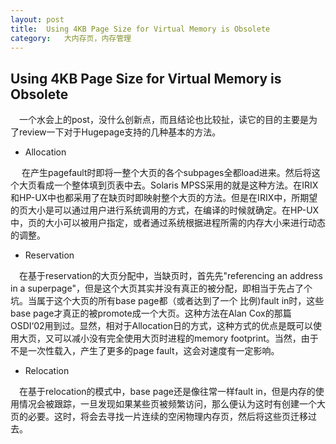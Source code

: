 ```yaml
---
layout: post
title:	Using 4KB Page Size for Virtual Memory is Obsolete
category:	大内存页，内存管理
---
```

## Using 4KB Page Size for Virtual Memory is Obsolete
&emsp;一个水会上的post，没什么创新点，而且结论也比较扯，读它的目的主要是为了review一下对于Hugepage支持的几种基本的方法。

- Allocation 

&emsp;  在产生pagefault时即将一整个大页的各个subpages全都load进来。然后将这个大页看成一个整体填到页表中去。Solaris MPSS采用的就是这种方法。在IRIX和HP-UX中也都采用了在缺页时即映射整个大页的方法。但是在IRIX中，所期望的页大小是可以通过用户进行系统调用的方式，在编译的时候就确定。在HP-UX中，页的大小可以被用户指定，或者通过系统根据进程所需的内存大小来进行动态的调整。

-  Reservation
 
&emsp;在基于reservation的大页分配中，当缺页时，首先先"referencing an address in a superpage"，但是这个大页其实并没有真正的被分配，即相当于先占了个坑。当属于这个大页的所有base page都（或者达到了一个 比例)fault in时，这些base page才真正的被promote成一个大页。这种方法在Alan Cox的那篇OSDI‘02用到过。显然，相对于Allocation日的方式，这种方式的优点是既可以使用大页，又可以减小没有完全使用大页时进程的memory footprint。当然，由于不是一次性载入，产生了更多的page fault，这会对速度有一定影响。

- Relocation

&emsp;在基于relocation的模式中，base page还是像往常一样fault in，但是内存的使用情况会被跟踪，一旦发现如果某些页被频繁访问，那么便认为这时有创建一个大页的必要。这时，将会去寻找一片连续的空闲物理内存页，然后将这些页迁移过去。
  